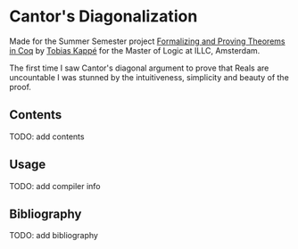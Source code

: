# Cantor's Diagonalization
Made for the Summer Semester project [Formalizing and Proving Theorems in Coq](https://msclogic.illc.uva.nl/current-students/courses/projects/project/198/2nd-Semester-2021-22-Formalizing-and-Proving-Theorems-in-Coq) by [Tobias Kappé](https://tobias.kap.pe/index.html) for the Master of Logic at ILLC, Amsterdam.

The first time I saw Cantor's diagonal argument to prove that Reals are uncountable I was stunned by the intuitiveness, simplicity and beauty of the proof.

## Contents
TODO: add contents

## Usage
TODO: add compiler info

## Bibliography
TODO: add bibliography
